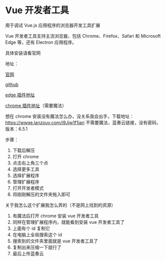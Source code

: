 # Vue 开发者工具

用于调试 Vue.js 应用程序的浏览器开发工具扩展

Vue 开发者工具支持主流浏览器，包括 Chrome、Firefox、Safari 和 Microsoft Edge 等，还有 Electron 应用程序。

具体安装请看官网

地址：

[官网](https://devtools.vuejs.org/)

[github](https://github.com/vuejs/devtools)

[edge 插件地址](https://microsoftedge.microsoft.com/addons/detail/vuejs-devtools/olofadcdnkkjdfgjcmjaadnlehnnihnl?hl=zh-CN)

[chrome 插件地址](https://chrome.google.com/webstore/detail/vuejs-devtools/nhdogjmejiglipccpnnnanhbledajbpd)（需要魔法）

想在 chrome 安装没有魔法怎么办，没关系我会出手，下载地址：https://wwqe.lanzouy.com/i9Jjw1f1iari 不需要魔法，蓝奏云链接，没有密码，版本：6.5.1

步骤：

1.  下载后解压
2.  打开 chrome
3.  点击右上角三个点
4.  选择更多工具
5.  选择扩展程序
6.  管理扩展程序
7.  打开开发者模式
8.  将刚刚解压的文件夹拖入即可

关于我怎么这个扩展我怎么弄的（不是网上找到的资源）

1.  有魔法后打开 chrome 安装 vue 开发者工具
2.  同样在管理扩展程序内，就能看到安装 vue 开发者工具了
3.  上面有个 id 复制它
4.  在电脑上全局搜索这个 id
5.  搜索到的文件夹里面就是 vue 开发者工具了
6.  复制出来压缩一下就行了
7.  最后上传蓝奏云
